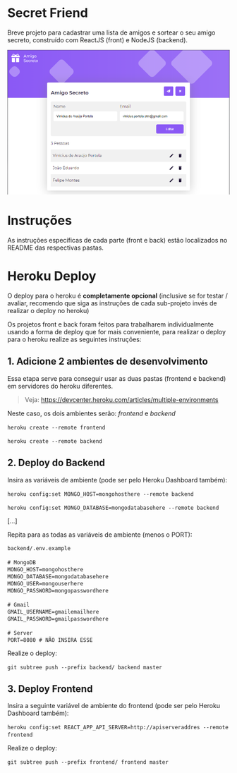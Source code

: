 # Secret Friend

Breve projeto para cadastrar uma lista de amigos e sortear o seu amigo secreto, construído com ReactJS (front) e NodeJS (backend).

![Preview do Projeto](preview.png)

# Instruções

As instruções específicas de cada parte (front e back) estão localizados no README das respectivas pastas.

# Heroku Deploy

O deploy para o heroku é **completamente opcional** (inclusive se for testar / avaliar, recomendo que siga as instruções de cada sub-projeto invés de realizar o deploy no heroku)

Os projetos front e back foram feitos para trabalharem individualmente usando a forma de deploy que for mais conveniente, para realizar o deploy para o heroku realize as seguintes instruções:

## 1. Adicione 2 ambientes de desenvolvimento

Essa etapa serve para conseguir usar as duas pastas (frontend e backend) em servidores do heroku diferentes.

> Veja: https://devcenter.heroku.com/articles/multiple-environments

Neste caso, os dois ambientes serão: _frontend_ e _backend_

`heroku create --remote frontend`

`heroku create --remote backend`

## 2. Deploy do Backend

Insira as variáveis de ambiente (pode ser pelo Heroku Dashboard também):

`heroku config:set MONGO_HOST=mongohosthere --remote backend`

`heroku config:set MONGO_DATABASE=mongodatabasehere --remote backend`

[...]

Repita para as todas as variáveis de ambiente (menos o PORT):

```
backend/.env.example

# MongoDB
MONGO_HOST=mongohosthere
MONGO_DATABASE=mongodatabasehere
MONGO_USER=mongouserhere
MONGO_PASSWORD=mongopasswordhere

# Gmail
GMAIL_USERNAME=gmailemailhere
GMAIL_PASSWORD=gmailpasswordhere

# Server
PORT=8080 # NÃO INSIRA ESSE
```

Realize o deploy:

`git subtree push --prefix backend/ backend master`

## 3. Deploy Frontend

Insira a seguinte variável de ambiente do frontend (pode ser pelo Heroku Dashboard também):

`heroku config:set REACT_APP_API_SERVER=http://apiserveraddres --remote frontend`

Realize o deploy:

`git subtree push --prefix frontend/ frontend master`
